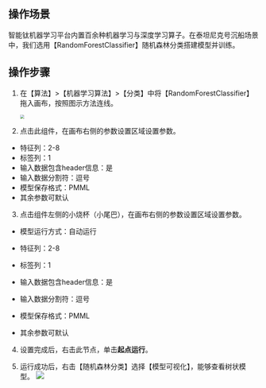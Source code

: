 ## 操作场景
智能钛机器学习平台内置百余种机器学习与深度学习算子。在泰坦尼克号沉船场景中，我们选用【RandomForestClassifier】随机森林分类搭建模型并训练。

## 操作步骤
1. 在【算法】>【机器学习算法】>【分类】中将【RandomForestClassifier】拖入画布，按照图示方法连线。

   <img src="https://main.qcloudimg.com/raw/d3562ab582ac3ad7abb2affdaa506bb5.png" style="zoom:50%;" />

2. 点击此组件，在画布右侧的参数设置区域设置参数。 

  - 特征列：2-8
  - 标签列：1
  - 输入数据包含header信息：是
  - 输入数据分割符：逗号
  - 模型保存格式：PMML
  - 其余参数可默认

3. 点击组件左侧的小烧杯（小尾巴），在画布右侧的参数设置区域设置参数。

  - 模型运行方式：自动运行

  - 特征列：2-8
  - 标签列：1
  - 输入数据包含header信息：是
  - 输入数据分割符：逗号
  - 模型保存格式：PMML
  - 其余参数可默认

4. 设置完成后，右击此节点，单击**起点运行**。

5. 运行成功后，右击【随机森林分类】选择【模型可视化】，能够查看树状模型。
  ![](https://main.qcloudimg.com/raw/1c4d353af168686958de74946dd0cf1a.png)